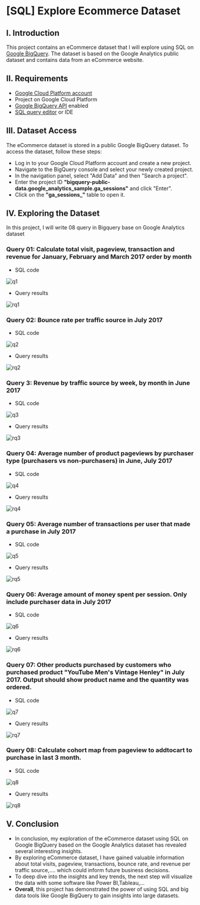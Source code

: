 
# [SQL] Explore Ecommerce Dataset
## I. Introduction
This project contains an eCommerce dataset that I will explore using SQL on [Google BigQuery](https://cloud.google.com/bigquery). The dataset is based on the Google Analytics public dataset and contains data from an eCommerce website.
## II. Requirements
* [Google Cloud Platform account](https://cloud.google.com)
* Project on Google Cloud Platform
* [Google BigQuery API](https://cloud.google.com/bigquery/docs/enable-transfer-service#:~:text=Enable%20the%20BigQuery%20Data%20Transfer%20Service,-Before%20you%20can&text=Open%20the%20BigQuery%20Data%20Transfer,Click%20the%20ENABLE%20button.) enabled
* [SQL query editor](https://cloud.google.com/monitoring/mql/query-editor) or IDE
## III. Dataset Access
The eCommerce dataset is stored in a public Google BigQuery dataset. To access the dataset, follow these steps:
* Log in to your Google Cloud Platform account and create a new project.
* Navigate to the BigQuery console and select your newly created project.
* In the navigation panel, select "Add Data" and then "Search a project".
* Enter the project ID **"bigquery-public-data.google_analytics_sample.ga_sessions"** and click "Enter".
* Click on the **"ga_sessions_"** table to open it.
## IV. Exploring the Dataset
In this project, I will write 08 query in Bigquery base on Google Analytics dataset
### Query 01: Calculate total visit, pageview, transaction and revenue for January, February and March 2017 order by month
* SQL code

![q1](https://github.com/user-attachments/assets/55b12c68-3cfc-40b6-a293-87a4793a5c22)

* Query results

![rq1](https://github.com/user-attachments/assets/6d1f67bf-37d4-4a35-8530-93a64ea34500)

### Query 02: Bounce rate per traffic source in July 2017
* SQL code

![q2](https://github.com/user-attachments/assets/df33dd31-2d6f-4227-82f6-83f7fbb0cb04)

* Query results

![rq2](https://github.com/user-attachments/assets/ab1e918a-8fa3-480d-8c1d-41574c7b7c48)

### Query 3: Revenue by traffic source by week, by month in June 2017
* SQL code

![q3](https://github.com/user-attachments/assets/50a83e3d-637e-4b75-9e24-ddd4657e3751)

* Query results

![rq3](https://github.com/user-attachments/assets/876346fe-5c77-4b20-95ae-b30c7ab60363)

### Query 04: Average number of product pageviews by purchaser type (purchasers vs non-purchasers) in June, July 2017
* SQL code

![q4](https://github.com/user-attachments/assets/2659f802-8184-4f39-98b6-4024722aadc6)

* Query results

![rq4](https://github.com/user-attachments/assets/b721c50a-e86e-4e48-8634-80000defad7a)

### Query 05: Average number of transactions per user that made a purchase in July 2017
* SQL code

![q5](https://github.com/user-attachments/assets/7a8b8c54-60a2-4697-83b4-1f90069c18ff)

* Query results

![rq5](https://github.com/user-attachments/assets/e63d7459-3204-4fb0-be0b-74f12bfc79aa)

### Query 06: Average amount of money spent per session. Only include purchaser data in July 2017
* SQL code

![q6](https://github.com/user-attachments/assets/c0bb49bb-cc8c-466f-9e4e-9c9fd700658c)

* Query results

![rq6](https://github.com/user-attachments/assets/684a5a0b-b74c-495c-b9d7-403002eaaaa1)

### Query 07: Other products purchased by customers who purchased product "YouTube Men's Vintage Henley" in July 2017. Output should show product name and the quantity was ordered.
* SQL code

![q7](https://github.com/user-attachments/assets/45826dd9-18ca-4ea2-b324-4e3b5e7180ab)

* Query results

![rq7](https://github.com/user-attachments/assets/2e55bae0-d7b7-40b9-8d65-a0e14b7b07a1)

### Query 08: Calculate cohort map from pageview to addtocart to purchase in last 3 month.
* SQL code

![q8](https://github.com/user-attachments/assets/0b9be397-1e11-4309-b8a1-7c3651f247da)

* Query results

![rq8](https://github.com/user-attachments/assets/40433288-bb11-4b93-ba76-36d01a590362)

## V. Conclusion
* In conclusion, my exploration of the eCommerce dataset using SQL on Google BigQuery based on the Google Analytics dataset has revealed several interesting insights.
* By exploring eCommerce dataset, I have gained valuable information about total visits, pageview, transactions, bounce rate, and revenue per traffic source,.... which could inform future business decisions.
* To deep dive into the insights and key trends, the next step will visualize the data with some software like Power BI,Tableau,...
* **Overall**, this project has demonstrated the power of using SQL and big data tools like Google BigQuery to gain insights into large datasets.
